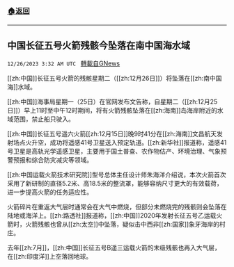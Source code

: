 ###  [:house:返回](README.md)
---


## 中国长征五号火箭残骸今坠落在南中国海水域
`12/26/2023 3:32 AM UTC ` [轉載自GNews](https://gnews.org/articles/2151501)

[[zh:中国]]长征五号火箭的残骸星期二（[[zh:12月26日]]）将坠落在[[zh:南中国海]]水域。

[[zh:中国]]海事局星期一（25日）在官网发布文告称，自星期二（[[zh:12月25日]]）早上11时至中午12时期间，将有火箭残骸坠落在[[zh:海南]]岛海岸附近的水域范围，禁止船只驶入。

[[zh:中国]]长征五号遥六火箭[[zh:12月15日]]晚9时41分在[[zh:海南]]文昌航天发射场点火升空，成功将遥感41号卫星送入预定轨道。[[zh:新华社]]报道称，遥感41号卫星是高轨光学遥感卫星，主要用于国土普查、农作物估产、环境治理、气象预警预报和综合防灾减灾等领域。

[[zh:中国运载火箭技术研究院]]型号总体主任设计师朱海洋介绍说，本次火箭首次采用了新研制的直径5.2米、高18.5米的整流罩，能够容纳尺寸更大的有效载荷，进一步提高火箭的任务适应性。

火箭碎片在重返大气层时通常会在大气中燃烧，但部分未燃烧完的残骸则会坠落在陆地或海洋上。[[zh:路透社]]报道称，[[zh:中国]]2020年发射长征五号乙运载火箭时，火箭残骸也曾从[[zh:太空]]中坠落，疑似击中西非[[zh:国家]]象牙海岸的村庄。

去年[[zh:7月]]，[[zh:中国]]长征五号B遥三运载火箭的末级残骸也再入大气层，在[[zh:印度洋]]上空落回地球。

